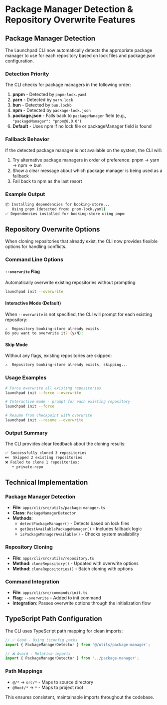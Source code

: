 # Package Manager Detection & Repository Overwrite Features

## Package Manager Detection

The Launchpad CLI now automatically detects the appropriate package manager to use for each repository based on lock files and package.json configuration.

### Detection Priority

The CLI checks for package managers in the following order:

1. **pnpm** - Detected by `pnpm-lock.yaml`
2. **yarn** - Detected by `yarn.lock`
3. **bun** - Detected by `bun.lockb`
4. **npm** - Detected by `package-lock.json`
5. **package.json** - Falls back to `packageManager` field (e.g., `"packageManager": "pnpm@8.0.0"`)
6. **Default** - Uses npm if no lock file or packageManager field is found

### Fallback Behavior

If the detected package manager is not available on the system, the CLI will:

1. Try alternative package managers in order of preference: pnpm → yarn → npm → bun
2. Show a clear message about which package manager is being used as a fallback
3. Fall back to npm as the last resort

### Example Output

```bash
📦 Installing dependencies for booking-store...
   Using pnpm (detected from: pnpm-lock.yaml)
✅ Dependencies installed for booking-store using pnpm
```

## Repository Overwrite Options

When cloning repositories that already exist, the CLI now provides flexible options for handling conflicts.

### Command Line Options

#### `--overwrite` Flag

Automatically overwrite existing repositories without prompting:

```bash
launchpad init --overwrite
```

#### Interactive Mode (Default)

When `--overwrite` is not specified, the CLI will prompt for each existing repository:

```bash
⚠️  Repository booking-store already exists.
Do you want to overwrite it? (y/N): 
```

#### Skip Mode

Without any flags, existing repositories are skipped:

```bash
⚠️  Repository booking-store already exists, skipping...
```

### Usage Examples

```bash
# Force overwrite all existing repositories
launchpad init --force --overwrite

# Interactive mode - prompt for each existing repository
launchpad init --force

# Resume from checkpoint with overwrite
launchpad init --resume --overwrite
```

### Output Summary

The CLI provides clear feedback about the cloning results:

```bash
✅ Successfully cloned 3 repositories
⏭️  Skipped 2 existing repositories
❌ Failed to clone 1 repositories:
   • private-repo
```

## Technical Implementation

### Package Manager Detection

- **File**: `apps/cli/src/utils/package-manager.ts`
- **Class**: `PackageManagerDetector`
- **Methods**:
  - `detectPackageManager()` - Detects based on lock files
  - `getBestAvailablePackageManager()` - Includes fallback logic
  - `isPackageManagerAvailable()` - Checks system availability

### Repository Cloning

- **File**: `apps/cli/src/utils/repository.ts`
- **Method**: `cloneRepository()` - Updated with overwrite options
- **Method**: `cloneRepositories()` - Batch cloning with options

### Command Integration

- **File**: `apps/cli/src/commands/init.ts`
- **Flag**: `--overwrite` - Added to init command
- **Integration**: Passes overwrite options through the initialization flow

## TypeScript Path Configuration

The CLI uses TypeScript path mapping for clean imports:

```typescript
// ✅ Good - Using tsconfig paths
import { PackageManagerDetector } from '@/utils/package-manager';

// ❌ Avoid - Relative imports
import { PackageManagerDetector } from '../package-manager';
```

### Path Mappings

- `@/*` → `src/*` - Maps to source directory
- `@Root/*` → `*` - Maps to project root

This ensures consistent, maintainable imports throughout the codebase. 
